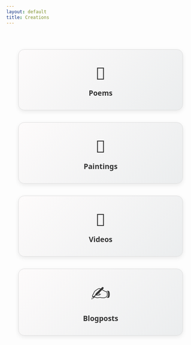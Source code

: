 ```yaml
---
layout: default
title: Creations
---
```


<style>
body {
  font-family: 'Segoe UI', Tahoma, Geneva, Verdana, sans-serif;
}

.card-grid {
  display: grid;
  grid-template-columns: repeat(auto-fit, minmax(220px, 1fr));
  gap: 2rem;
  padding: 3rem 2rem;
  max-width: 1000px;
  margin: auto;
}

.card {
  background: linear-gradient(135deg, #fdfbfb 0%, #ebedee 100%);
  border-radius: 16px;
  text-align: center;
  padding: 2rem 1rem;
  text-decoration: none;
  color: #333;
  box-shadow: 0 4px 12px rgba(0, 0, 0, 0.08);
  transition: transform 0.3s ease, box-shadow 0.3s ease;
  border: 1px solid #ddd;
}

.card:hover {
  transform: translateY(-8px);
  box-shadow: 0 8px 24px rgba(0, 0, 0, 0.1);
  background-color: #f0faff;
}

.card .icon {
  font-size: 2.8rem;
  margin-bottom: 0.6rem;
}

.card .title {
  font-size: 1.2rem;
  font-weight: bold;
}
</style>

<div class="card-grid">
  <a href="/poems" class="card">
    <div class="icon">📜</div>
    <div class="title">Poems</div>
  </a>
  <a href="/paintings" class="card">
    <div class="icon">🎨</div>
    <div class="title">Paintings</div>
  </a>
  <a href="/videos" class="card">
    <div class="icon">🎥</div>
    <div class="title">Videos</div>
  </a>
  <a href="/blogposts" class="card">
    <div class="icon">✍️</div>
    <div class="title">Blogposts</div>
  </a>
</div>
